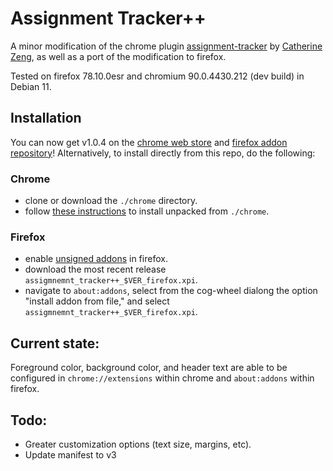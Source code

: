 # Assignment Tracker++

A minor modification of the chrome plugin [assignment-tracker](https://chrome.google.com/webstore/detail/assignment-tracker/majicckffndkgmkcdbgccohoclphnkhg) by [Catherine Zeng](https://github.com/yczeng), as well as a port of the modification to firefox.

Tested on firefox 78.10.0esr and chromium 90.0.4430.212 (dev build) in Debian 11.

## Installation

You can now get v1.0.4 on the [chrome web store](https://chrome.google.com/webstore/detail/assignment-tracker%20%20/cegfpcfgmbllgbbcibconieggaojdgfl?hl=en&authuser=0) and [firefox addon repository](https://addons.mozilla.org/en-US/firefox/addon/assignment-tracker/?utm_source=addons.mozilla.org&utm_medium=referral&utm_content=search)! 
Alternatively, to install directly from this repo, do the following:

### Chrome
* clone or download the `./chrome` directory.
* follow [these instructions](https://webkul.com/blog/how-to-install-the-unpacked-extension-in-chrome/) to install unpacked from `./chrome`.

### Firefox
* enable [unsigned addons](https://support.mozilla.org/en-US/kb/add-on-signing-in-firefox?as=u&utm_source=inproduct) in firefox. 
* download the most recent release `assigmnemnt_tracker++_$VER_firefox.xpi`.
* navigate to `about:addons`, select from the cog-wheel dialong the option "install addon from file," and select `assigmnemnt_tracker++_$VER_firefox.xpi`.

## Current state:

Foreground color, background color, and header text are able to be configured in `chrome://extensions` within chrome and `about:addons` within firefox.

## Todo:

* Greater customization options (text size, margins, etc).
* Update manifest to v3
